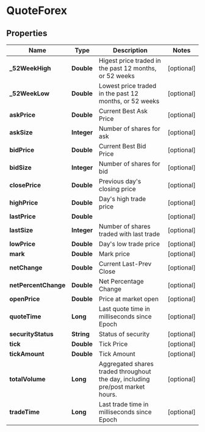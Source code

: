 # QuoteForex

## Properties
Name | Type | Description | Notes
------------ | ------------- | ------------- | -------------
**_52WeekHigh** | **Double** | Higest price traded in the past 12 months, or 52 weeks |  [optional]
**_52WeekLow** | **Double** | Lowest price traded in the past 12 months, or 52 weeks |  [optional]
**askPrice** | **Double** | Current Best Ask Price |  [optional]
**askSize** | **Integer** | Number of shares for ask |  [optional]
**bidPrice** | **Double** | Current Best Bid Price |  [optional]
**bidSize** | **Integer** | Number of shares for bid |  [optional]
**closePrice** | **Double** | Previous day&#x27;s closing price |  [optional]
**highPrice** | **Double** | Day&#x27;s high trade price |  [optional]
**lastPrice** | **Double** |  |  [optional]
**lastSize** | **Integer** | Number of shares traded with last trade |  [optional]
**lowPrice** | **Double** | Day&#x27;s low trade price |  [optional]
**mark** | **Double** | Mark price |  [optional]
**netChange** | **Double** | Current Last-Prev Close |  [optional]
**netPercentChange** | **Double** | Net Percentage Change |  [optional]
**openPrice** | **Double** | Price at market open |  [optional]
**quoteTime** | **Long** | Last quote time in milliseconds since Epoch |  [optional]
**securityStatus** | **String** | Status of security |  [optional]
**tick** | **Double** | Tick Price |  [optional]
**tickAmount** | **Double** | Tick Amount |  [optional]
**totalVolume** | **Long** | Aggregated shares traded throughout the day, including pre/post market hours. |  [optional]
**tradeTime** | **Long** | Last trade time in milliseconds since Epoch |  [optional]
